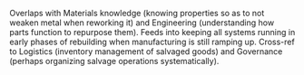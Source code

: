 Overlaps with Materials knowledge (knowing properties so as to not weaken metal when reworking it) and Engineering (understanding how parts function to repurpose them). Feeds into keeping all systems running in early phases of rebuilding when manufacturing is still ramping up. Cross-ref to Logistics (inventory management of salvaged goods) and Governance (perhaps organizing salvage operations systematically).